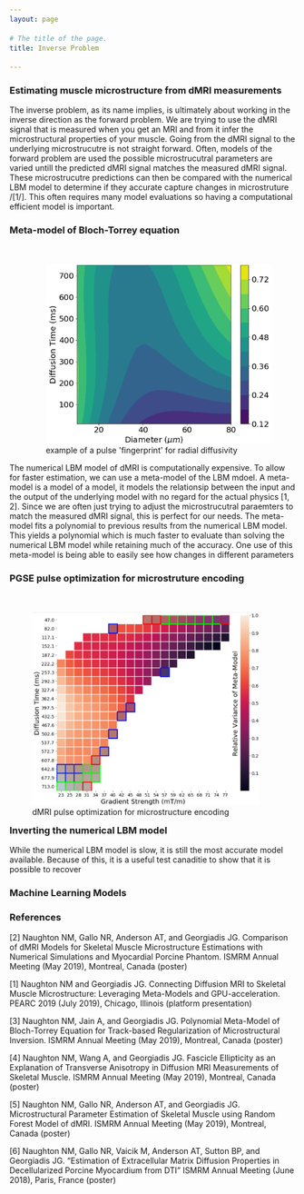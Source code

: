 ```yaml
---
layout: page

# The title of the page.
title: Inverse Problem

---
```

### Estimating muscle microstructure from dMRI measurements

The inverse problem, as its name implies, is ultimately about working in the inverse direction as the forward problem. We are trying to use the dMRI signal that is measured when you get an MRI and from it infer the microstructural properties of your muscle. Going from the dMRI signal to the underlying microstrucutre is not straight forward. Often, models of the forward problem are used the possible microstrucutral parameters are varied untill the predicted dMRI signal matches the measured dMRI signal. These microstrucutre predictions can then be compared with the numerical LBM model to determine if they accurate capture changes in microstruture /[1/]. This often requires many model evaluations so having a computational efficient model is important. 

### Meta-model of Bloch-Torrey equation

<figure style="float: right; padding-top:20px;  padding-left:20px; ">
<img src="/assets/img/diameter-fingerprint.png"  width="400">     
<figcaption>example of a pulse 'fingerprint' for radial diffusivity</figcaption>
</figure>

The numerical LBM model of dMRI is computationally expensive. To allow for faster estimation, we can use a meta-model of the LBM mdoel. A meta-model is a model of a model, it models the relationsip between the input and the output of the underlying model with no regard for the actual physics \[1, 2\]. Since we are often just trying to adjust the microstrucutral paraemters to match the measured dMRI signal, this is perfect for our needs. The meta-model fits a polynomial to previous results from the numerical LBM model. This yields a polynomial which is much faster to evaluate than solving the numerical LBM model while retaining much of the accuracy. One use of this meta-model is being able to easily see how changes in different parameters

### PGSE pulse optimization for microstruture encoding

<figure style="float: left; padding-top:20px;  padding-right:20px; ">
<img src="/assets/img/final_parameter_selection.PNG"  width="400">     
<figcaption>dMRI pulse optimization for microstructure encoding</figcaption>
</figure>

### Inverting the numerical LBM model

While the numerical LBM model is slow, it is still the most accurate model available. Because of this, it is a useful test canaditie to show that it is possible to recover 

### Machine Learning Models

### References

\[2\] Naughton NM, Gallo NR, Anderson AT, and Georgiadis JG. Comparison of dMRI Models for Skeletal Muscle Microstructure Estimations with Numerical Simulations and Myocardial Porcine Phantom. ISMRM Annual Meeting (May 2019), Montreal, Canada (poster)

\[1\] Naughton NM and Georgiadis JG. Connecting Diffusion MRI to Skeletal Muscle Microstructure: Leveraging Meta-Models and GPU-acceleration. PEARC 2019 (July 2019), Chicago, Illinois (platform presentation)

\[3\] Naughton NM, Jain A, and Georgiadis JG. Polynomial Meta-Model of Bloch-Torrey Equation for Track-based Regularization of Microstructural Inversion. ISMRM Annual Meeting (May 2019), Montreal, Canada (poster)

\[4\] Naughton NM, Wang A, and Georgiadis JG. Fascicle Ellipticity as an Explanation of Transverse Anisotropy in Diffusion MRI Measurements of Skeletal Muscle. ISMRM Annual Meeting (May 2019), Montreal, Canada (poster)

\[5\] Naughton NM, Gallo NR, Anderson AT, and Georgiadis JG. Microstructural Parameter Estimation of Skeletal Muscle using Random Forest Model of dMRI. ISMRM Annual Meeting (May 2019), Montreal, Canada (poster)

\[6\] Naughton NM, Gallo NR, Vaicik M, Anderson AT, Sutton BP, and Georgiadis JG. “Estimation of Extracellular Matrix Diffusion Properties in Decellularized Porcine Myocardium from DTI” ISMRM Annual Meeting (June 2018), Paris, France (poster)
